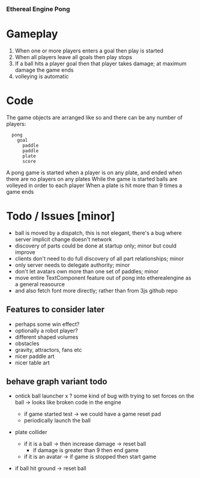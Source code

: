 ### Ethereal Engine Pong

# Gameplay

1) When one or more players enters a goal then play is started
2) When all players leave all goals then play stops
3) If a ball hits a player goal then that player takes damage; at maximum damage the game ends
4) volleying is automatic

# Code

The game objects are arranged like so and there can be any number of players:

```
  pong
    goal
      paddle
      paddle
      plate
      score
```

A pong game is started when a player is on any plate, and ended when there are no players on any plates
While the game is started balls are volleyed in order to each player
When a plate is hit more than 9 times a game ends

# Todo / Issues [minor]

- ball is moved by a dispatch, this is not elegant, there's a bug where server implicit change doesn't network
- discovery of parts could be done at startup only; minor but could improve
- clients don't need to do full discovery of all part relationships; minor
- only server needs to delegate authority; minor
- don't let avatars own more than one set of paddles; minor
- move entire TextComponent feature out of pong into etherealengine as a general reasource
- and also fetch font more directly; rather than from 3js github repo

## Features to consider later

- perhaps some win effect?
- optionally a robot player?
- different shaped volumes
- obstacles
- gravity, attractors, fans etc
- nicer paddle art
- nicer table art

## behave graph variant todo

* ontick ball launcher
  x ? some kind of bug with trying to set forces on the ball -> looks like broken code in the engine
  - if game started test -> we could have a game reset pad
  * periodically launch the ball

* plate collider
  * if it is a ball -> then increase damage -> reset ball
    * if damage is greater than 9 then end game
  - if it is an avatar -> if game is stopped then start game

- if ball hit ground -> reset ball

